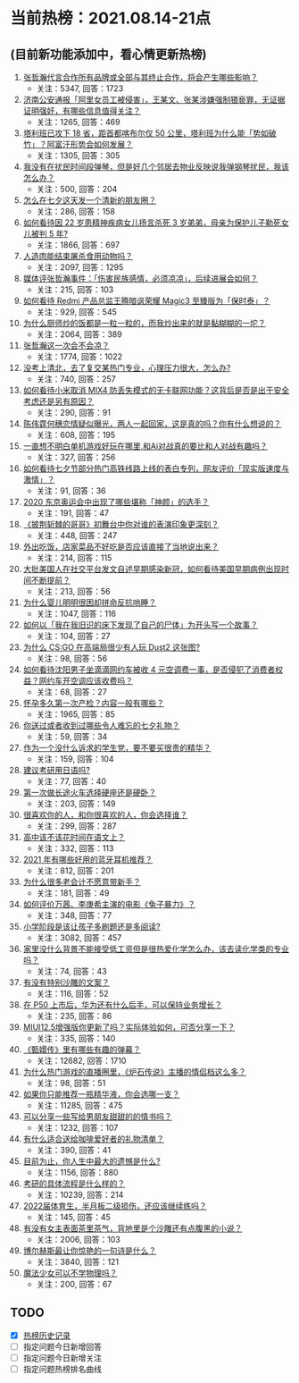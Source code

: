 # 当前热榜：2021.08.14-21点
## (目前新功能添加中，看心情更新热榜)
1. [张哲瀚代言合作所有品牌或全部与其终止合作，将会产生哪些影响？](https://www.zhihu.com/question/479486575)
    * 关注：5347, 回答：1723
2. [济南公安通报「阿里女员工被侵害」，王某文、张某涉嫌强制猥亵罪，无证据证明强奸，有哪些信息值得关注？](https://www.zhihu.com/question/479769036)
    * 关注：1265, 回答：469
3. [塔利班已攻下 18 省，距首都喀布尔仅 50 公里，塔利班为什么能「势如破竹」？阿富汗形势会如何发展？](https://www.zhihu.com/question/479663983)
    * 关注：1305, 回答：305
4. [我没有在扰民时间段弹琴，但是好几个邻居去物业反映说我弹钢琴扰民，我该怎么办？](https://www.zhihu.com/question/370078227)
    * 关注：500, 回答：204
5. [怎么在七夕这天发一个清新的朋友圈？](https://www.zhihu.com/question/479573870)
    * 关注：286, 回答：158
6. [如何看待因 22 岁患精神疾病女儿扬言杀死 3 岁弟弟，母亲为保护儿子勒死女儿被判 5 年?](https://www.zhihu.com/question/478866199)
    * 关注：1866, 回答：697
7. [人造肉能结束屠杀食用动物吗？](https://www.zhihu.com/question/407718704)
    * 关注：2097, 回答：1295
8. [媒体评张哲瀚事件：「伤害民族感情，必须凉凉」，后续进展会如何？](https://www.zhihu.com/question/479538653)
    * 关注：215, 回答：103
9. [如何看待 Redmi 产品总监王腾暗讽荣耀 Magic3 至臻版为「保时泰」？](https://www.zhihu.com/question/479367916)
    * 关注：929, 回答：545
10. [为什么厨师炒的饭都是一粒一粒的，而我炒出来的就是黏糊糊的一坨？](https://www.zhihu.com/question/478428170)
    * 关注：2064, 回答：389
11. [张哲瀚这一次会不会凉？](https://www.zhihu.com/question/479421676)
    * 关注：1774, 回答：1022
12. [没考上清北，去了复交某热门专业，心理压力很大，怎么办?](https://www.zhihu.com/question/476487931)
    * 关注：740, 回答：257
13. [如何看待小米取消 MIX4 防丢失模式的无卡联网功能？这背后是否是出于安全考虑还是另有原因？](https://www.zhihu.com/question/479568890)
    * 关注：290, 回答：91
14. [陈伟霆何穗恋情疑似曝光，两人一起回家，这是真的吗？你有什么想说的？](https://www.zhihu.com/question/479675405)
    * 关注：608, 回答：195
15. [一直想不明白单机游戏好玩在哪里,和Ai对战真的要比和人对战有趣吗？](https://www.zhihu.com/question/478958625)
    * 关注：327, 回答：256
16. [如何看待七夕节部分热门高铁线路上线的表白专列，网友评价「现实版速度与激情」？](https://www.zhihu.com/question/479649097)
    * 关注：91, 回答：36
17. [2020 东京奥运会中出现了哪些堪称「神颜」的选手？](https://www.zhihu.com/question/474358765)
    * 关注：191, 回答：47
18. [《披荆斩棘的哥哥》初舞台中你对谁的表演印象更深刻？](https://www.zhihu.com/question/479290702)
    * 关注：448, 回答：247
19. [外出吃饭，店家菜品不好吃是否应该直接了当地说出来？](https://www.zhihu.com/question/477139405)
    * 关注：214, 回答：115
20. [大批美国人在社交平台发文自述早期感染新冠，如何看待美国早期病例出现时间不断提前？](https://www.zhihu.com/question/479038825)
    * 关注：213, 回答：56
21. [为什么婴儿明明很困却拼命反抗哄睡？](https://www.zhihu.com/question/326867217)
    * 关注：1047, 回答：116
22. [如何以「我在我旧识的床下发现了自己的尸体」为开头写一个故事？](https://www.zhihu.com/question/478069695)
    * 关注：104, 回答：27
23. [为什么 CS:GO 在高端局很少有人玩 Dust2 这张图?](https://www.zhihu.com/question/447114127)
    * 关注：98, 回答：56
24. [如何看待沈阳男子坐滴滴网约车被收 4 元空调费一事，是否侵犯了消费者权益？网约车开空调应该收费吗？](https://www.zhihu.com/question/479351085)
    * 关注：68, 回答：27
25. [怀孕多久第一次产检？内容一般有哪些？](https://www.zhihu.com/question/21818026)
    * 关注：1965, 回答：85
26. [你送过或者收到过哪些令人难忘的七夕礼物？](https://www.zhihu.com/question/479643151)
    * 关注：59, 回答：34
27. [作为一个没什么诉求的学生党，要不要买很贵的精华？](https://www.zhihu.com/question/311499151)
    * 关注：159, 回答：104
28. [建议考研用日语吗?](https://www.zhihu.com/question/452182267)
    * 关注：77, 回答：40
29. [第一次做长途火车选择硬座还是硬卧？](https://www.zhihu.com/question/474733219)
    * 关注：203, 回答：149
30. [很喜欢你的人，和你很喜欢的人，你会选择谁？](https://www.zhihu.com/question/478482726)
    * 关注：299, 回答：287
31. [高中该不该花时间在语文上？](https://www.zhihu.com/question/471034401)
    * 关注：332, 回答：113
32. [2021 年有哪些好用的蓝牙耳机推荐？](https://www.zhihu.com/question/430697643)
    * 关注：812, 回答：201
33. [为什么很多老会计不愿意带新手？](https://www.zhihu.com/question/41897655)
    * 关注：181, 回答：49
34. [如何评价万茜、李庚希主演的电影《兔子暴力》？](https://www.zhihu.com/question/472362152)
    * 关注：348, 回答：77
35. [小学阶段是该让孩子多刷题还是多阅读?](https://www.zhihu.com/question/387030054)
    * 关注：3082, 回答：457
36. [家里没什么背景不能接受低工资但是很热爱化学怎么办，该去读化学类的专业吗？](https://www.zhihu.com/question/478025051)
    * 关注：74, 回答：43
37. [有没有特别沙雕的文案？](https://www.zhihu.com/question/472643846)
    * 关注：116, 回答：52
38. [在 P50 上市后，华为还有什么后手，可以保持业务增长？](https://www.zhihu.com/question/479350697)
    * 关注：235, 回答：86
39. [MIUI12.5增强版你更新了吗？实际体验如何，可否分享一下？](https://www.zhihu.com/question/479351972)
    * 关注：335, 回答：140
40. [《甄嬛传》里有哪些有趣的弹幕？](https://www.zhihu.com/question/323992995)
    * 关注：12682, 回答：1710
41. [为什么热门游戏的直播圈里，《炉石传说》主播的情侣档这么多？](https://www.zhihu.com/question/478706545)
    * 关注：98, 回答：51
42. [如果你只能推荐一瓶精华液，你会选哪一支？](https://www.zhihu.com/question/37362129)
    * 关注：11285, 回答：475
43. [可以分享一些写给男朋友甜甜的的情书吗？](https://www.zhihu.com/question/322998591)
    * 关注：1232, 回答：107
44. [有什么适合送给咖啡爱好者的礼物清单？](https://www.zhihu.com/question/476797633)
    * 关注：390, 回答：41
45. [目前为止，你人生中最大的遗憾是什么?](https://www.zhihu.com/question/466280414)
    * 关注：1156, 回答：880
46. [考研的具体流程是什么样的？](https://www.zhihu.com/question/265779057)
    * 关注：10239, 回答：214
47. [2022届体育生，半月板二级损伤，还应该继续练吗？](https://www.zhihu.com/question/422710480)
    * 关注：145, 回答：45
48. [有没有女主表面茶里茶气，背地里是个沙雕还有点腹黑的小说？](https://www.zhihu.com/question/470495045)
    * 关注：2006, 回答：103
49. [博尔赫斯最让你惊艳的一句诗是什么？](https://www.zhihu.com/question/30255353)
    * 关注：3840, 回答：121
50. [魔法少女可以不学物理吗？](https://www.zhihu.com/question/465446196)
    * 关注：200, 回答：67
## TODO
* [x] [热榜历史记录](hot_history/AllHot.md)
* [ ] 指定问题今日新增回答
* [ ] 指定问题今日新增关注
* [ ] 指定问题热榜排名曲线
